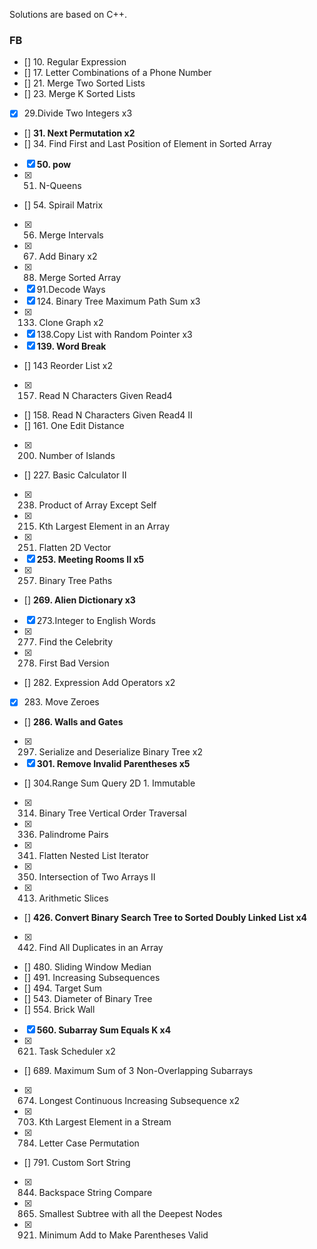 Solutions are based on C++.

### FB

- [] 10. Regular Expression
- [] 17. Letter Combinations of a Phone Number
- [] 21. Merge Two Sorted Lists 
- [] 23. Merge K Sorted Lists 
- [x] 29.Divide Two Integers x3
- [] **31. Next Permutation x2**
- [] 34. Find First and Last Position of Element in Sorted Array
- [x] **50. pow**
- [x] 51. N-Queens
- [] 54. Spirail Matrix
- [x] 56. Merge Intervals
- [x] 67. Add Binary x2
- [x] 88. Merge Sorted Array
- [x] 91.Decode Ways
- [x] 124. Binary Tree Maximum Path Sum x3
- [x] 133. Clone Graph x2
- [x] 138.Copy List with Random Pointer x3
- [x] **139. Word Break**
- [] 143 Reorder List x2
- [x] 157. Read N Characters Given Read4
- [] 158. Read N Characters Given Read4 II
- [] 161. One Edit Distance
- [x] 200. Number of Islands
- [] 227. Basic Calculator II
- [x] 238. Product of Array Except Self  
- [x] 215. Kth Largest Element in an Array
- [x] 251. Flatten 2D Vector
- [x] **253. Meeting Rooms II x5**
- [x] 257. Binary Tree Paths
- [] **269. Alien Dictionary x3**
- [x] 273.Integer to English Words
- [x] 277. Find the Celebrity
- [x] 278. First Bad Version
- [] 282. Expression Add Operators x2
- [x] 283. Move Zeroes
- [] **286. Walls and Gates**
- [x] 297. Serialize and Deserialize Binary Tree x2
- [x] **301. Remove Invalid Parentheses x5**
- [] 304.Range Sum Query 2D 1. Immutable
- [x] 314. Binary Tree Vertical Order Traversal
- [x] 336. Palindrome Pairs
- [x] 341. Flatten Nested List Iterator
- [x] 350. Intersection of Two Arrays II
- [x] 413. Arithmetic Slices
- [] **426. Convert Binary Search Tree to Sorted Doubly Linked List x4**
- [x] 442. Find All Duplicates in an Array
- [] 480. Sliding Window Median
- [] 491. Increasing Subsequences
- [] 494. Target Sum
- [] 543. Diameter of Binary Tree
- [] 554. Brick Wall
- [x] **560. Subarray Sum Equals K x4**
- [x] 621. Task Scheduler x2
- [] 689. Maximum Sum of 3 Non-Overlapping Subarrays
- [x] 674. Longest Continuous Increasing Subsequence x2
- [x] 703. Kth Largest Element in a Stream
- [x] 784. Letter Case Permutation
- [] 791. Custom Sort String
- [x] 844. Backspace String Compare
- [x] 865. Smallest Subtree with all the Deepest Nodes
- [x] 921. Minimum Add to Make Parentheses Valid
















